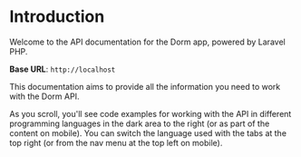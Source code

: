# Introduction

Welcome to the API documentation for the Dorm app, powered by Laravel PHP.

<aside>
    <strong>Base URL</strong>: <code>http://localhost</code>
</aside>

This documentation aims to provide all the information you need to work with the Dorm API.

<aside>As you scroll, you'll see code examples for working with the API in different programming languages in the dark area to the right (or as part of the content on mobile).
You can switch the language used with the tabs at the top right (or from the nav menu at the top left on mobile).</aside>

